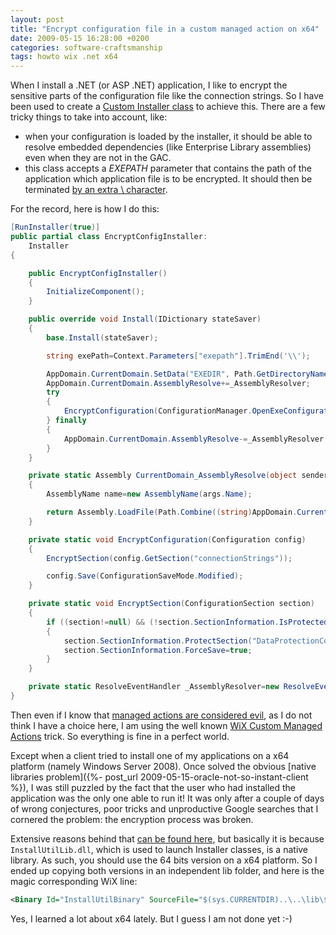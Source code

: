```yaml
---
layout: post
title: "Encrypt configuration file in a custom managed action on x64"
date: 2009-05-15 16:28:00 +0200
categories: software-craftsmanship
tags: howto wix .net x64
---
```


When I install a .NET (or ASP .NET) application, I like to encrypt the sensitive parts of the configuration file like the connection strings. So I have been used to create a [Custom Installer class](http://msdn.microsoft.com/en-us/library/system.configuration.install.installer.aspx) to achieve this. There are a few tricky things to take into account, like:
* when your configuration is loaded by the installer, it should be able to resolve embedded dependencies (like Enterprise Library assemblies) even when they are not in the GAC.
* this class accepts a _EXEPATH_ parameter that contains the path of the application which application file is to be encrypted. It should then be terminated [by an extra \ character](http://msdn.microsoft.com/en-us/library/2w2fhwzz.aspx).

For the record, here is how I do this:

```csharp
[RunInstaller(true)]
public partial class EncryptConfigInstaller:
    Installer
{

    public EncryptConfigInstaller()
    {
        InitializeComponent();
    }

    public override void Install(IDictionary stateSaver)
    {
        base.Install(stateSaver);

        string exePath=Context.Parameters["exepath"].TrimEnd('\\');

        AppDomain.CurrentDomain.SetData("EXEDIR", Path.GetDirectoryName(exePath));
        AppDomain.CurrentDomain.AssemblyResolve+=_AssemblyResolver;
        try
        {
            EncryptConfiguration(ConfigurationManager.OpenExeConfiguration(exePath));
        } finally
        {
            AppDomain.CurrentDomain.AssemblyResolve-=_AssemblyResolver;
        }
    }

    private static Assembly CurrentDomain_AssemblyResolve(object sender, ResolveEventArgs args)
    {
        AssemblyName name=new AssemblyName(args.Name);

        return Assembly.LoadFile(Path.Combine((string)AppDomain.CurrentDomain.GetData("EXEDIR"), string.Concat(name.Name, ".dll")));
    }

    private static void EncryptConfiguration(Configuration config)
    {
        EncryptSection(config.GetSection("connectionStrings"));

        config.Save(ConfigurationSaveMode.Modified);
    }

    private static void EncryptSection(ConfigurationSection section)
    {
        if ((section!=null) && (!section.SectionInformation.IsProtected))
        {
            section.SectionInformation.ProtectSection("DataProtectionConfigurationProvider");
            section.SectionInformation.ForceSave=true;
        }
    }

    private static ResolveEventHandler _AssemblyResolver=new ResolveEventHandler(CurrentDomain_AssemblyResolve);
}
```

Then even if I know that [managed actions are considered evil](http://www.msifaq.com/a/1044.htm), as I do not think I have a choice here, I am using the well known [WiX Custom Managed Actions](http://blogs.msdn.com/josealmeida/archive/2004/11/08/253831.aspx) trick. So everything is fine in a perfect world.

Except when a client tried to install one of my applications on a x64 platform (namely Windows Server 2008). Once solved the obvious [native libraries problem]({%- post_url 2009-05-15-oracle-not-so-instant-client %}), I was still puzzled by the fact that the user who had installed the application was the only one able to run it! It was only after a couple of days of wrong conjectures, poor tricks and unproductive Google searches that I cornered the problem: the encryption process was broken.

Extensive reasons behind that [can be found here](http://blogs.msdn.com/heaths/archive/2006/02/01/64-bit-managed-custom-actions-with-visual-studio.aspx), but basically it is because `InstallUtilLib.dll`, which is used to launch Installer classes, is a native library. As such, you should use the 64 bits version on a x64 platform. So I ended up copying both versions in an independent lib folder, and here is the magic corresponding WiX line:

```xml
<Binary Id="InstallUtilBinary" SourceFile="$(sys.CURRENTDIR)..\..\lib\$(sys.BUILDARCH)\InstallUtilLib.dll" />
```

Yes, I learned a lot about x64 lately. But I guess I am not done yet :-)